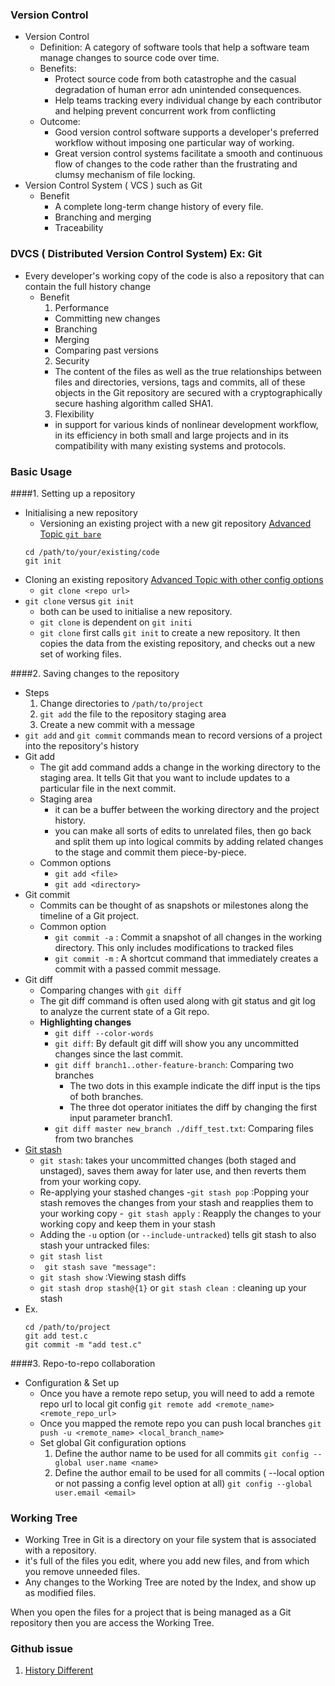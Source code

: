 ### Version Control
  - Version Control
    - Definition: A category of software tools that help a software team manage changes to source code over time. 
    - Benefits:
      - Protect source code from both catastrophe and the casual degradation of human error adn unintended consequences.
      - Help teams tracking every individual change by each contributor and helping prevent concurrent work from conflicting
    - Outcome:
      - Good version control software supports a developer's preferred workflow without imposing one particular way of working. 
      - Great version control systems facilitate a smooth and continuous flow of changes to the code rather than the frustrating and clumsy mechanism of file locking.
  - Version Control System ( VCS ) such as Git
    - Benefit 
      - A complete long-term change history of every file.
      - Branching and merging
      - Traceability 
### **DVCS** ( Distributed Version Control System) Ex: Git
  - Every developer's working copy of the code is also a repository that can contain the full history change
    - Benefit
      1. Performance 
        - Committing new changes
        - Branching
        - Merging 
        - Comparing past versions
      2. Security 
        - The content of the files as well as the true relationships between files and directories, versions, tags and commits, all of these objects in the Git repository are secured with a cryptographically secure hashing algorithm called SHA1. 
      3.  Flexibility 
        - in support for various kinds of nonlinear development workflow, in its efficiency in both small and large projects and in its compatibility with many existing systems and protocols.

### Basic Usage
####1. Setting up a repository
  - Initialising a new repository 
    - Versioning an existing project with a new git repository [Advanced Topic `git bare`](https://www.atlassian.com/git/tutorials/setting-up-a-repository/git-init)
    ```
    cd /path/to/your/existing/code
    git init  
    ``` 
  - Cloning an existing repository [Advanced Topic with other config options](https://www.atlassian.com/git/tutorials/setting-up-a-repository/git-clone)
    - ` git clone <repo url> `
  - `git clone` versus `git init`
    - both can be used to initialise a new repository. 
    - `git clone` is dependent on `git initi`
    - `git clone` first calls `git init` to create a new repository. It then copies the data from the existing repository, and checks out a new set of working files.

####2. Saving changes to the repository
  - Steps
    1. Change directories to `/path/to/project`
    2. `git add` the file to the repository staging area
    3. Create a new commit with a message
  - `git add` and `git commit` commands mean to record versions of a project into the repository's history
  - Git add
    - The git add command adds a change in the working directory to the staging area. It tells Git that you want to include updates to a particular file in the next commit.
    - Staging area
      - it can be a buffer between the working directory and the project history.
      - you can make all sorts of edits to unrelated files, then go back and split them up into logical commits by adding related changes to the stage and commit them piece-by-piece. 
    - Common options
      - `git add <file>`
      - `git add <directory>`
  - Git commit
    -  Commits can be thought of as snapshots or milestones along the timeline of a Git project. 
    - Common option
      - `git commit -a` : Commit a snapshot of all changes in the working directory. This only includes modifications to tracked files
      - `git commit -m` : A shortcut command that immediately creates a commit with a passed commit message. 
  - Git diff
    - Comparing changes with `git diff`
    - The git diff command is often used along with git status and git log to analyze the current state of a Git repo.
    - **Highlighting changes**
      - `git diff --color-words`
      - `git diff`: By default git diff will show you any uncommitted changes since the last commit.
      - `git diff branch1..other-feature-branch`: Comparing two branches
        - The two dots in this example indicate the diff input is the tips of both branches. 
        - The three dot operator initiates the diff by changing the first input parameter branch1. 
      - `git diff master new_branch ./diff_test.txt`: Comparing files from two branches
  - [Git stash](https://www.atlassian.com/git/tutorials/saving-changes/git-stash)
    - `git stash`: takes your uncommitted changes (both staged and unstaged), saves them away for later use, and then reverts them from your working copy.
    - Re-applying your stashed changes
      -`git stash pop` :Popping your stash removes the changes from your stash and reapplies them to your working copy
      -` git stash apply` : Reapply the changes to your working copy and keep them in your stash
    - Adding the `-u` option (or `--include-untracked`) tells git stash to also stash your untracked files:
    - `git stash list`
    - ` git stash save "message":`
    - `git stash show` :Viewing stash diffs
    - `git stash drop stash@{1}` or `git stash clean `: cleaning up your stash
  - Ex.
    ```
    cd /path/to/project
    git add test.c
    git commit -m "add test.c"
    ```

####3. Repo-to-repo collaboration
  - Configuration & Set up
    - Once you have a remote repo setup, you will need to add a remote repo url to local git config
    `git remote add <remote_name> <remote_repo_url>`
    - Once you mapped the remote repo you can push local branches
    `git push -u <remote_name> <local_branch_name> `
    - Set global Git configuration options
      1. Define the author name to be used for all commits
        `git config --global user.name <name>`
      2. Define the author email to be used for all commits ( --local option or not passing a config level option at all)
        `git config --global user.email <email>`
  
### Working Tree
  - Working Tree in Git is a directory on your file system that is associated with a repository.
  - it's full of the files you edit, where you add new files, and from which you remove unneeded files. 
  - Any changes to the Working Tree are noted by the Index, and show up as modified files.

When you open the files for a project that is being managed as a Git repository then you are access the Working Tree. 
### Github issue
1. [History Different](https://medium.com/@kihoonkang/git-master-and-branch-name-are-entirely-different-commit-histories-fda3bf37bd2)